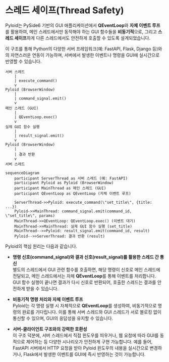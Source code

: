 # 스레드 세이프(Thread Safety)

Pyloid는 PySide6 기반의 GUI 애플리케이션에서 **QEventLoop**와 **자체 이벤트 루프**를 활용하여, 메인 스레드에서만 동작해야 하는 GUI 함수들을 **비동기적**으로, 그리고 **스레드 세이프**하게 다른 스레드에서도 안전하게 호출할 수 있도록 설계되었습니다.

이 구조를 통해 Python의 다양한 서버 프레임워크(예: FastAPI, Flask, Django 등)와의 자연스러운 연동이 가능하며, 서버에서 발생한 이벤트나 명령을 GUI에 실시간으로 반영할 수 있습니다.

```text
서버 스레드
    |
    | execute_command()
    v
Pyloid (BrowserWindow)
    |
    | command_signal.emit()
    v
메인 스레드 (GUI)
    |
    | QEventLoop.exec()
    v
실제 GUI 함수 실행
    |
    | result_signal.emit()
    v
Pyloid (BrowserWindow)
    |
    | 결과 반환
    v
서버 스레드
```


```mermaid
sequenceDiagram
    participant ServerThread as 서버 스레드 (예: FastAPI)
    participant Pyloid as Pyloid (BrowserWindow)
    participant MainThread as 메인 스레드 (GUI)
    participant QEventLoop as QEventLoop (자체 이벤트 루프)

    ServerThread->>Pyloid: execute_command(\"set_title\", {title: ...})
    Pyloid->>MainThread: command_signal.emit(command_id, \"set_title\", params)
    MainThread->>QEventLoop: QEventLoop.exec() (이벤트 대기)
    MainThread->>MainThread: 실제 GUI 함수 실행 (set_title)
    MainThread-->>Pyloid: result_signal.emit(command_id, result)
    Pyloid-->>ServerThread: 결과 반환 (result)
```

Pyloid의 핵심 원리는 다음과 같습니다.

- **명령 신호(command_signal)와 결과 신호(result_signal)를 활용한 스레드 간 통신**  
  별도의 스레드에서 GUI 관련 함수를 호출하면, 해당 명령이 신호로 메인 스레드에 전달되고, 메인 스레드에서는 자체 **QEventLoop**를 통해 이벤트를 처리합니다. GUI 함수 실행이 끝나면 결과가 다시 신호로 반환되어, 호출한 스레드는 결과를 안전하게 받을 수 있습니다.

- **비동기적 명령 처리와 자체 이벤트 루프**  
  Pyloid는 각 명령 실행 시 자체적으로 **QEventLoop**를 생성하여, 비동기적으로 명령의 완료를 기다립니다. 이를 통해 서버 스레드와 GUI 스레드가 서로 블로킹 없이 통신할 수 있으며, GUI의 응답성을 유지할 수 있습니다.

- **서버-클라이언트 구조와의 강력한 호환성**  
  이 구조 덕분에, 서버 스레드에서 직접 윈도우를 띄우거나, 웹 요청에 따라 GUI를 동적으로 제어하는 등 다양한 시나리오가 안전하게 구현 가능합니다. 예를 들어, FastAPI 서버에서 HTTP 요청을 받아 Pyloid 윈도우의 내용을 실시간으로 변경하거나, Flask에서 발생한 이벤트를 GUI에 즉시 반영하는 것이 가능합니다.